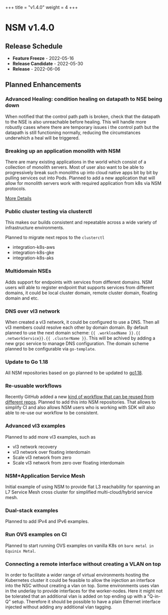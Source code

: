+++
title = "v1.4.0"
weight = 4
+++

# NSM v1.4.0

## Release Schedule

- **Feature Freeze** -  2022-05-16
- **Release Candidate** -  2022-05-30
- **Release** - 2022-06-06

## Planned Enhancements

### Advanced Healing: condition healing on datapath to NSE being down

When notified that the control path path is broken, check that the datapath to the NSE is also unreachable before healing.
This will handle more robustly cases where there are temporary issues i the control path but the datapath is still
functioning normally, reducing the circumstances underwhich a heal will be triggered.

### Breaking up an application monolith with NSM

There are many existing applications in the world which consist of a collection of monolith servers. Most of user also want to be able to progressively break such monoliths up into cloud native apps bit by bit by pulling services out into Pods. 
Planned to add a new application that will allow for monolith servers work with required application from k8s via NSM protocols.

[More Details](https://github.com/networkservicemesh/cmd-nse-simple-vl3-docker/issues/1) 

### Public cluster testing via clusterctl

This makes our builds consistent and repeatable  across a wide variety of infrastructure environments. 

Planned to migrate next repos to the `clusterctl`

- integration-k8s-aws
- integration-k8s-gke
- integration-k8s-aks

### Multidomain NSEs

Adds support for endpoints with services from different domains. NSM users will able to register endpoint that supports services from different domains, it could be local cluster domain, remote cluster domain, floating domain and etc.


### DNS over vl3 network

When created a vl3 network, it could be configured to use a DNS. Then all vl3 members could resolve each other by domain domain. 
By default planned to use the next domain scheme: `{{ .workloadName }}.{{ .networkService}}.{{ .clusterName }}`.
This will be achived by adding a new grpc service to manage DNS configuration. The domain scheme planned to be configurable via `go-template`.

### Update to Go 1.18

All NSM repositories based on go planned to be updated to [go1.18](https://go.dev/blog/go1.18).

### Re-usuable workflows

Recently GitHub added a new [kind of workflow that can be reused from different repos](https://docs.github.com/en/actions/using-workflows/reusing-workflows). Planned to add this into NSM repositories. That allows to simplify CI and also allows NSM users who is working with SDK will also able to re-use our workflow to be consistent.

### Advanced vl3 examples

Planned to add more vl3 examples, such as

- vl3 network recovery
- vl3 network over floating interdomain
- Scale vl3 network from zero
- Scale vl3 network from zero over floating interdomain


### NSM+Application Service Mesh

Initial example of using NSM to provide flat L3 reachability for spanning an L7 Service Mesh cross cluster for simplified multi-cloud/hybrid service mesh.


### Dual-stack examples

Planned to add IPv4 and IPv6 examples.


### Run OVS examples on CI

Planned to start running OVS examples on vanilla K8s on `bare metal in Equinix Metal`.


### Connecting a remote interface without creating a VLAN on top

In order to facilitate a wider range of virtual environments hosting the Kubernetes cluster it could be feasible to allow the injection an interface into the NSC without creating a vlan on top. Some environments uses vlan in the underlay to provide interfaces for the worker-nodes. Here it might not be tolerated that an additional vlan is added on top ending up with a "Q-in-Q" setup.
Therefore it should be possible to have a plain Ethernet interface injected without adding any additional vlan tagging.